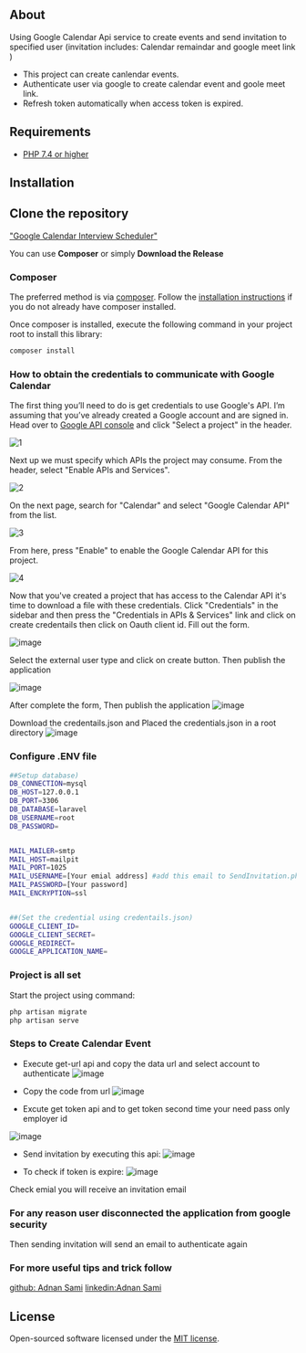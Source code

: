 ## About

Using Google Calendar Api service to create events and send invitation to specified user (invitation includes: Calendar remaindar and google meet link )
- This project can create canlendar events.
- Authenticate user via google to create calendar event and goole meet link.
- Refresh token automatically when access token is expired.

## Requirements
* [PHP 7.4 or higher](https://www.php.net/)


## Installation ##

## Clone the repository
["Google Calendar Interview Scheduler"](https://github.com/Adnan913/Google-Calendar-Interview-Scheduler-PHP.git)

You can use **Composer** or simply **Download the Release**

### Composer

The preferred method is via [composer](https://getcomposer.org/). Follow the
[installation instructions](https://getcomposer.org/doc/00-intro.md) if you do not already have
composer installed.

Once composer is installed, execute the following command in your project root to install this library:

```sh
composer install
```

### How to obtain the credentials to communicate with Google Calendar
The first thing you’ll need to do is get credentials to use Google's API. I’m assuming that you’ve already created a Google account and are signed in. Head over to [Google API console](https://console.cloud.google.com/apis/dashboard) and click "Select a project" in the header.

![1](https://github.com/Adnan913/Google-Calendar-Interview-Scheduler-PHP/assets/54793380/663cee99-55e5-4629-9643-d9116f82c421)

Next up we must specify which APIs the project may consume. From the header, select "Enable APIs and Services".

![2](https://github.com/Adnan913/Google-Calendar-Interview-Scheduler-PHP/assets/54793380/0554c3f2-154d-4370-ab0a-a496a087f4f8)

On the next page, search for "Calendar" and select "Google Calendar API" from the list.

![3](https://github.com/Adnan913/Google-Calendar-Interview-Scheduler-PHP/assets/54793380/378ddf38-749a-4484-ac09-b1b750113dc6)

From here, press "Enable" to enable the Google Calendar API for this project.

![4](https://github.com/Adnan913/Google-Calendar-Interview-Scheduler-PHP/assets/54793380/d63938ad-0154-4445-83d9-c8b847b178f3)

Now that you've created a project that has access to the Calendar API it's time to download a file with these credentials. Click "Credentials" in the sidebar and then press the "Credentials in APIs & Services" link and click on create credentails then click on Oauth client id.
Fill out the form.

![image](https://github.com/Adnan913/Google-Calendar-Interview-Scheduler-PHP/assets/54793380/b4ef7350-476b-45c3-857f-cc61d9727c43)

Select the external user type and click on create button.
Then publish the application

![image](https://github.com/Adnan913/Google-Calendar-Interview-Scheduler-PHP/assets/54793380/ae71850f-6f08-4324-ab0b-87a59aabc4fb)

After complete the form, Then publish the application
![image](https://github.com/Adnan913/Google-Calendar-Interview-Scheduler-PHP/assets/54793380/40cc0375-e33a-456c-b86e-3261c0b36a93)

Download the credentails.json and Placed the credentials.json in a root directory
![image](https://github.com/Adnan913/Google-Calendar-Interview-Scheduler-PHP/assets/54793380/8a0475eb-7d70-45d2-8677-c1e7b3d986aa)

### Configure .ENV file

```sh
##Setup database)
DB_CONNECTION=mysql
DB_HOST=127.0.0.1
DB_PORT=3306
DB_DATABASE=laravel
DB_USERNAME=root
DB_PASSWORD=


MAIL_MAILER=smtp
MAIL_HOST=mailpit
MAIL_PORT=1025
MAIL_USERNAME=[Your emial address] #add this email to SendInvitation.php controller to send emails
MAIL_PASSWORD=[Your password]
MAIL_ENCRYPTION=ssl


##(Set the credential using credentails.json)
GOOGLE_CLIENT_ID=
GOOGLE_CLIENT_SECRET=
GOOGLE_REDIRECT=
GOOGLE_APPLICATION_NAME=
```

### Project is all set
Start the project using command:
```sh
php artisan migrate
php artisan serve
```

### Steps to Create Calendar Event
- Execute get-url api and copy the data url and select account to authenticate
![image](https://github.com/Adnan913/Google-Calendar-Interview-Scheduler-PHP/assets/54793380/d8562d36-c0bd-402a-a542-3c1dda196dac)

- Copy the code from url
![image](https://github.com/Adnan913/Google-Calendar-Interview-Scheduler-PHP/assets/54793380/d1e776d0-69d9-4faf-b4be-9af8b9e38f57)

- Excute get token api and to get token second time your need pass only employer id

![image](https://github.com/Adnan913/Google-Calendar-Interview-Scheduler-PHP/assets/54793380/df309d9b-5c7f-4bba-b92e-5c56c1421494)

- Send invitation by executing this api:
  ![image](https://github.com/Adnan913/Google-Calendar-Interview-Scheduler-PHP/assets/54793380/170d3902-a21f-40a8-9c3d-6f77378a29de)

- To check if token is expire:
  ![image](https://github.com/Adnan913/Google-Calendar-Interview-Scheduler-PHP/assets/54793380/e1c8ccaf-9885-49e1-a4dc-523bdc3804bc)



Check emial you will receive an invitation email


### For any reason user disconnected the application from google security 
Then sending invitation will send an email to authenticate again

### For more useful tips and trick follow 
[github: Adnan Sami](https://github.com/Adnan913)
[linkedin:Adnan Sami](https://www.linkedin.com/in/adnansami9134/)


## License
Open-sourced software licensed under the [MIT license](https://opensource.org/licenses/MIT).
